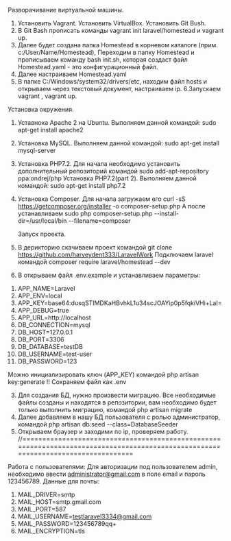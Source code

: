    Разворачивание виртуальной машины.
1. Установить Vagrant. Установить VirtualBox. Установить Git Bush.
2. В Git Bash прописать команды vagrant init laravel/homestead и vagrant up.
3. Далее будет создана папка Homestead в корневом каталоге (прим. с:/User/Name/Homestead), 
Переходим в папку Homestead и прописываем команду bash init.sh, которая создаст файл Homestead.yaml - это конфигурационный файл.
4. Далее настраиваем Homestead.yaml
5. В папке C:/Windows/system32/drivers/etc, находим файл hosts и открываем через текстовый документ, настраиваем ip.
6.Запускаем vagrant , vagrant up.
 
 Установка окружения.
1. Уставнока Apache 2 на Ubuntu. Выполняем данной командой: sudo apt-get install apache2
2. Установка MySQL. Выполняем данной командой: sudo apt-get install mysql-server
3. Установка PHP7.2. Для начала необходимо установить дополнительный репозиторий командой sudo add-apt-repository ppa:ondrej/php 
Установка PHP7.2(part 2). Выполняем данной командой: sudo apt-get install php7.2
4. Установка Composer. Для начала загружаем его curl -sS https://getcomposer.org/installer -o composer-setup.php
А после устанавливаем sudo php composer-setup.php --install-dir=/usr/local/bin --filename=composer

   Запуск проекта.
1. В дерикторию скачиваем проект командой git clone https://github.com/harveydent333/LaravelWork
Подключаем laravel командой  composer require laravel/homestead --dev
2. В открываем файл .env.example и устанавливаем параметры:

1) APP_NAME=Laravel
2) APP_ENV=local
3) APP_KEY=base64:dusqSTIMDKaHBvhkL1u34scJOAYip0p5fqkiVHi+LaI=
4) APP_DEBUG=true
5) APP_URL=http://localhost
6) DB_CONNECTION=mysql
7) DB_HOST=127.0.0.1
8) DB_PORT=3306
9) DB_DATABASE=testDB
10) DB_USERNAME=test-user
11) DB_PASSWORD=123

Можно инициализировать ключ (APP_KEY) командой php artisan key:generate 
!! Сохраняем файл как  .env

3. Для создания БД, нужно произвести миграцию. Все необходимые файлы созданы и находятся в репозитории, вам необходимо будет только выполнить миграцию, командой php artisan migrate 
4. Далее добавляем в нашу БД пользователя с ролью администратор, командой php artisan db:seed --class=DatabaseSeeder
5. Открываем браузер и заходими по ip, проверяем работу.
//==================================================================================================================================

Работа с пользователями: 
Для авторизации под пользователем admin, необходимо ввести administrator@gmail.com в поле email и пароль 123456789.
Данные для почты:
1) MAIL_DRIVER=smtp
2) MAIL_HOST=smtp.gmail.com
3) MAIL_PORT=587
4) MAIL_USERNAME=testlaravel3334@gmail.com
5) MAIL_PASSWORD=123456789qq+
6) MAIL_ENCRYPTION=tls
